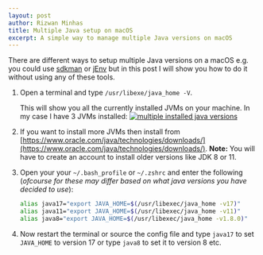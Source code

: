 ```yaml
---
layout: post
author: Rizwan Minhas
title: Multiple Java setup on macOS
excerpt: A simple way to manage multiple Java versions on macOS
---
```


There are different ways to setup multiple Java versions on a macOS e.g. you could use [sdkman](https://sdkman.io/) or [jEnv](https://www.jenv.be/) but in this post I will show you how to do it without using any of these tools.

1. Open a terminal and type ```/usr/libexe/java_home -V```. 

    This will show you all the currently installed JVMs on your machine. In my case I have 3 JVMs installed: 
    [![multiple installed java versions](../../../assets/2022-01/multiple_java_versions.png)](../../../assets/2022-01/multiple_java_versions.png)

2. If you want to install more JVMs then install from [https://www.oracle.com/java/technologies/downloads/](https://www.oracle.com/java/technologies/downloads/). **Note:** You will have to create an account to install older versions like JDK 8 or 11.

3. Open your your `~/.bash_profile` or `~/.zshrc` and enter the following (_ofcourse for these may differ based on what java versions you have decided to use_):

    ```sh
    alias java17="export JAVA_HOME=$(/usr/libexec/java_home -v17)"
    alias java11="export JAVA_HOME=$(/usr/libexec/java_home -v11)"
    alias java8="export JAVA_HOME=$(/usr/libexec/java_home -v1.8.0)"
    ```    

4. Now restart the terminal or source the config file and type `java17` to set `JAVA_HOME` to version 17 or type `java8` to set it to version 8 etc.